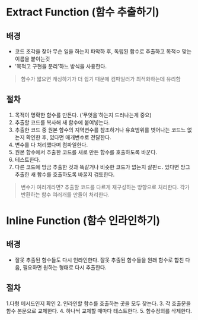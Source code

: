 # Extract Function (함수 추출하기)
## 배경
- 코드 조각을 찾아 무슨 일을 하는지 파악하 후, 독립된 함수로 추출하고 목적ㅇ 맞는 이름을 붙이는것
- '목적고 구현을 분리'하느 방식을 사용한다. 

> 함수가 짧으면 캐싱하기가 더 쉽기 때문에 컴파일러가 최적화하는데 유리함

## 절차
1. 목적이 명확한 함수를 만든다. ('무엇을'하는지 드러나는게 중요)
2. 추출할 코드를 복사해 새 함수에 붙여넣는다.
3. 추출한 코드 중 원본 함수의 지역변수를 참조하거나 유효범위를 벗어나는 코드느 없는지 확인한 후, 있다면 매개변수로 전달한다. 
4. 변수를 다 처리했다며 컴파일한다.
5. 원본 함수에서 추출한 코드를 새로 만든 함수를 호출하도록 바꾼다.
6. 테스트한다.
7. 다른 코드에 방금 추출한 것과 똑같거나 비슷한 코드가 없는지 살핀ㄷ. 있다면 방그 추출한 새 함수를 호출하도록 바꿀지 검토한다.

> 변수가 여러개라면? 
> 추출할 코드를 다르게 재구성하는 방향으로 처리한다. 각가 반환하는 함수 여러개를 만들어 처리한다.

# Inline Function (함수 인라인하기)
## 배경
- 잘못 추출된 함수들도 다시 인라인한다. 잘못 추출된 함수들을 원래 함수로 합친 다음, 필요하면 원하는 형태로 다시 추출한다.

## 절차
1.다형 메서드인지 확인
2. 인라인할 함수를 호출하는 곳을 모두 찾는다.
3. 각 호출문을 함수 본문으로 교체한다.
4. 하나씩 교체할 때마다 테스트한다.
5. 함수정의를 삭제한다.
